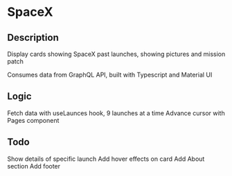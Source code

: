 # SpaceX

## Description

Display cards showing SpaceX past launches, showing pictures and mission patch

Consumes data from GraphQL API, built with Typescript and Material UI

## Logic

Fetch data with useLaunces hook, 9 launches at a time
Advance cursor with Pages component

## Todo

Show details of specific launch
Add hover effects on card
Add About section
Add footer
